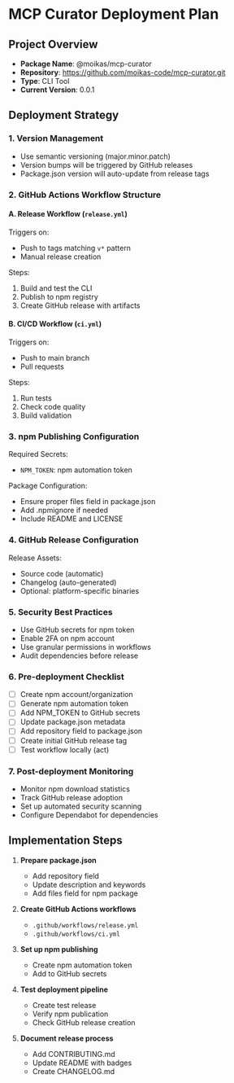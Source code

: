 # MCP Curator Deployment Plan

## Project Overview
- **Package Name**: @moikas/mcp-curator
- **Repository**: https://github.com/moikas-code/mcp-curator.git
- **Type**: CLI Tool
- **Current Version**: 0.0.1

## Deployment Strategy

### 1. Version Management
- Use semantic versioning (major.minor.patch)
- Version bumps will be triggered by GitHub releases
- Package.json version will auto-update from release tags

### 2. GitHub Actions Workflow Structure

#### A. Release Workflow (`release.yml`)
Triggers on:
- Push to tags matching `v*` pattern
- Manual release creation

Steps:
1. Build and test the CLI
2. Publish to npm registry
3. Create GitHub release with artifacts

#### B. CI/CD Workflow (`ci.yml`)
Triggers on:
- Push to main branch
- Pull requests

Steps:
1. Run tests
2. Check code quality
3. Build validation

### 3. npm Publishing Configuration

Required Secrets:
- `NPM_TOKEN`: npm automation token

Package Configuration:
- Ensure proper files field in package.json
- Add .npmignore if needed
- Include README and LICENSE

### 4. GitHub Release Configuration

Release Assets:
- Source code (automatic)
- Changelog (auto-generated)
- Optional: platform-specific binaries

### 5. Security Best Practices

- Use GitHub secrets for npm token
- Enable 2FA on npm account
- Use granular permissions in workflows
- Audit dependencies before release

### 6. Pre-deployment Checklist

- [ ] Create npm account/organization
- [ ] Generate npm automation token
- [ ] Add NPM_TOKEN to GitHub secrets
- [ ] Update package.json metadata
- [ ] Add repository field to package.json
- [ ] Create initial GitHub release tag
- [ ] Test workflow locally (act)

### 7. Post-deployment Monitoring

- Monitor npm download statistics
- Track GitHub release adoption
- Set up automated security scanning
- Configure Dependabot for dependencies

## Implementation Steps

1. **Prepare package.json**
   - Add repository field
   - Update description and keywords
   - Add files field for npm package

2. **Create GitHub Actions workflows**
   - `.github/workflows/release.yml`
   - `.github/workflows/ci.yml`

3. **Set up npm publishing**
   - Create npm automation token
   - Add to GitHub secrets

4. **Test deployment pipeline**
   - Create test release
   - Verify npm publication
   - Check GitHub release creation

5. **Document release process**
   - Add CONTRIBUTING.md
   - Update README with badges
   - Create CHANGELOG.md